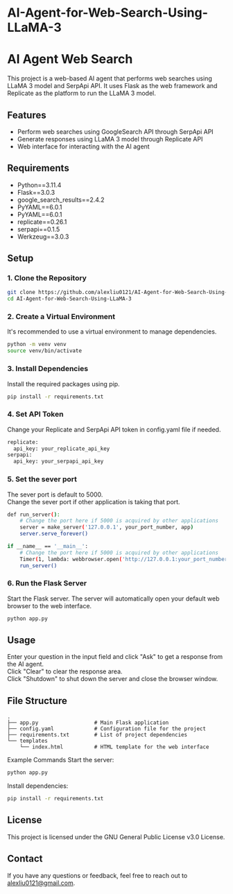 # AI-Agent-for-Web-Search-Using-LLaMA-3

# AI Agent Web Search

This project is a web-based AI agent that performs web searches using LLaMA 3 model and SerpApi API. It uses Flask as the web framework and Replicate as the platform to run the LLaMA 3 model.

## Features

- Perform web searches using GoogleSearch API through SerpApi API
- Generate responses using LLaMA 3 model through Replicate API
- Web interface for interacting with the AI agent

## Requirements

- Python==3.11.4
- Flask==3.0.3
- google_search_results==2.4.2
- PyYAML==6.0.1
- PyYAML==6.0.1
- replicate==0.26.1
- serpapi==0.1.5
- Werkzeug==3.0.3

## Setup

### 1. Clone the Repository

```bash
git clone https://github.com/alexliu0121/AI-Agent-for-Web-Search-Using-LLaMA-3.git
cd AI-Agent-for-Web-Search-Using-LLaMA-3
```

### 2. Create a Virtual Environment
It's recommended to use a virtual environment to manage dependencies.

```bash
python -m venv venv
source venv/bin/activate
```

### 3. Install Dependencies
Install the required packages using pip.

```bash
pip install -r requirements.txt
```

### 4. Set API Token
Change your Replicate and SerpApi API token in config.yaml file if needed.<br>

```bash
replicate:
  api_key: your_replicate_api_key
serpapi:
  api_key: your_serpapi_api_key
```

### 5. Set the sever port
The sever port is default to 5000.<br>
Change the sever port if other application is taking that port.<br>
```bash
def run_server():
    # Change the port here if 5000 is acquired by other applications
    server = make_server('127.0.0.1', your_port_number, app)
    server.serve_forever()

if __name__ == '__main__':
    # Change the port here if 5000 is acquired by other applications
    Timer(1, lambda: webbrowser.open('http://127.0.0.1:your_port_number/')).start()
    run_server()
```

### 6. Run the Flask Server
Start the Flask server. The server will automatically open your default web browser to the web interface.

```bash
python app.py
```

## Usage
Enter your question in the input field and click "Ask" to get a response from the AI agent.<br>
Click "Clear" to clear the response area.<br>
Click "Shutdown" to shut down the server and close the browser window.<br>

## File Structure
```plaintext
.
├── app.py                  # Main Flask application
├── config.yaml             # Configuration file for the project
├── requirements.txt        # List of project dependencies
└── templates
    └── index.html          # HTML template for the web interface
```

Example Commands
Start the server:
```bash
python app.py
```
Install dependencies:
```bash
pip install -r requirements.txt
```
## License
This project is licensed under the GNU General Public License v3.0 License.

## Contact
If you have any questions or feedback, feel free to reach out to alexliu0121@gmail.com.
